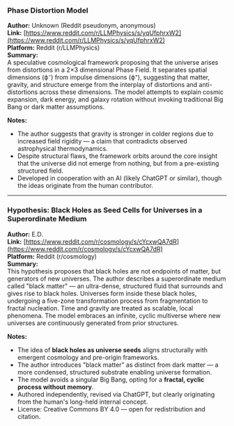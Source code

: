 

### Phase Distortion Model
**Author:** Unknown (Reddit pseudonym, anonymous)  
**Link:** [https://www.reddit.com/r/LLMPhysics/s/yqUfphrxW2](https://www.reddit.com/r/LLMPhysics/s/yqUfphrxW2)  
**Platform:** Reddit (r/LLMPhysics)  
**Summary:**  
A speculative cosmological framework proposing that the universe arises from distortions in a 2×3 dimensional Phase Field. It separates spatial dimensions (ϕ⁻) from impulse dimensions (ϕ⁺), suggesting that matter, gravity, and structure emerge from the interplay of distortions and anti-distortions across these dimensions. The model attempts to explain cosmic expansion, dark energy, and galaxy rotation without invoking traditional Big Bang or dark matter assumptions.  

**Notes:**  
- The author suggests that gravity is stronger in colder regions due to increased field rigidity — a claim that contradicts observed astrophysical thermodynamics.  
- Despite structural flaws, the framework orbits around the core insight that the universe did not emerge from nothing, but from a pre-existing structured field.  
- Developed in cooperation with an AI (likely ChatGPT or similar), though the ideas originate from the human contributor.

--- 

### Hypothesis: Black Holes as Seed Cells for Universes in a Superordinate Medium  
**Author:** E.D.  
**Link:** [https://www.reddit.com/r/cosmology/s/cYcxwQA7dR](https://www.reddit.com/r/cosmology/s/cYcxwQA7dR)  
**Platform:** Reddit (r/cosmology)  
**Summary:**  
This hypothesis proposes that black holes are not endpoints of matter, but generators of new universes. The author describes a superordinate medium called "black matter" — an ultra-dense, structured fluid that surrounds and gives rise to black holes. Universes form inside these black holes, undergoing a five-zone transformation process from fragmentation to fractal nucleation. Time and gravity are treated as scalable, local phenomena. The model embraces an infinite, cyclic multiverse where new universes are continuously generated from prior structures.  

**Notes:**  
- The idea of **black holes as universe seeds** aligns structurally with emergent cosmology and pre-origin frameworks.  
- The author introduces "black matter" as distinct from dark matter — a more condensed, structured substrate enabling universe formation.  
- The model avoids a singular Big Bang, opting for a **fractal, cyclic process without memory**.  
- Authored independently, revised via ChatGPT, but clearly originating from the human's long-held internal concept.  
- License: Creative Commons BY 4.0 — open for redistribution and citation.
